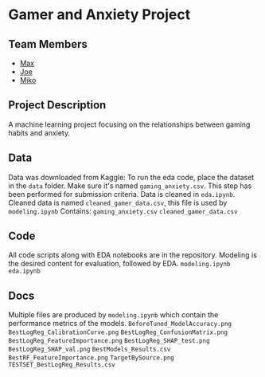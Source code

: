 # Gamer and Anxiety Project

## Team Members

- [Max](https://github.com/midniteclub)
- [Joe](https://github.com/binaryplatitude)
- [Miko](https://github.com/bluemaw)

## Project Description

A machine learning project focusing on the relationships between gaming habits and anxiety.

## Data

Data was downloaded from Kaggle:
To run the eda code, place the dataset in the `data` folder. Make sure it's named `gaming_anxiety.csv`. This step has been performed for submission criteria. Data is cleaned in `eda.ipynb`. Cleaned data is named `cleaned_gamer_data.csv`, this file is used by `modeling.ipynb`
Contains:
`gaming_anxiety.csv`
`cleaned_gamer_data.csv`

## Code

All code scripts along with EDA notebooks are in the repository. Modeling is the desired content for evaluation, followed by EDA.
`modeling.ipynb`
`eda.ipynb`

## Docs

Multiple files are produced by `modeling.ipynb` which contain the performance metrics of the models.
`BeforeTuned_ModelAccuracy.png`
`BestLogReg_CalibrationCurve.png`
`BestLogReg_ConfusionMatrix.png`
`BestLogReg_FeatureImportance.png`
`BestLogReg_SHAP_test.png`
`BestLogReg_SHAP_val.png`
`BestModels_Results.csv`
`BestRF_FeatureImportance.png`
`TargetBySource.png`
`TESTSET_BestLogReg_Results.csv`